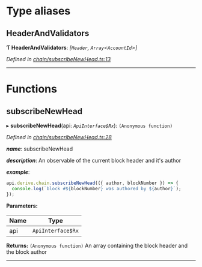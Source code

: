 

# Type aliases

<a id="headerandvalidators"></a>

##  HeaderAndValidators

**Ƭ HeaderAndValidators**: *[`Header`, `Array`<`AccountId`>]*

*Defined in [chain/subscribeNewHead.ts:13](https://github.com/polkadot-js/api/blob/25af4b4/packages/api-derive/src/chain/subscribeNewHead.ts#L13)*

___

# Functions

<a id="subscribenewhead"></a>

##  subscribeNewHead

▸ **subscribeNewHead**(api: *`ApiInterface$Rx`*): `(Anonymous function)`

*Defined in [chain/subscribeNewHead.ts:28](https://github.com/polkadot-js/api/blob/25af4b4/packages/api-derive/src/chain/subscribeNewHead.ts#L28)*

*__name__*: subscribeNewHead

*__description__*: An observable of the current block header and it's author

*__example__*:   

```javascript
api.derive.chain.subscribeNewHead(({ author, blockNumber }) => {
  console.log(`block #${blockNumber} was authored by ${author}`);
});
```

**Parameters:**

| Name | Type |
| ------ | ------ |
| api | `ApiInterface$Rx` |

**Returns:** `(Anonymous function)`
An array containing the block header and the block author

___

